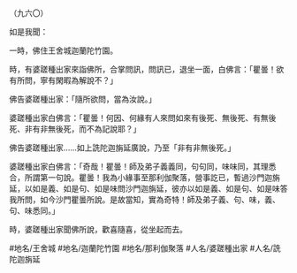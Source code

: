 （九六〇）

如是我聞：

一時，佛住王舍城迦蘭陀竹園。

時，有婆蹉種出家來詣佛所，合掌問訊，問訊已，退坐一面，白佛言：「瞿曇！欲有所問，寧有閑暇為解說不？」

佛告婆蹉種出家：「隨所欲問，當為汝說。」

婆蹉種出家白佛言：「瞿曇！何因、何緣有人來問如來有後死、無後死、有無後死、非有非無後死，而不為記說耶？」

佛告婆蹉種出家……如上詵陀迦旃延廣說，乃至「非有非無後死。」

婆蹉種出家白佛言：「奇哉！瞿曇！師及弟子義義同，句句同，味味同，其理悉合，所謂第一句說。瞿曇！我為小緣事至那利伽聚落，營事訖已，暫過沙門迦旃延，以如是義、如是句、如是味問沙門迦旃延，彼亦以如是義、如是句、如是味答我所問，如今沙門瞿曇所說。是故當知，實為奇特！師及弟子義、句、味，義、句、味悉同。」

時，婆蹉種出家聞佛所說，歡喜隨喜，從坐起而去。

#地名/王舍城
#地名/迦蘭陀竹園
#地名/那利伽聚落
#人名/婆蹉種出家
#人名/詵陀迦旃延
